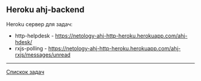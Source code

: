 ## Heroku ahj-backend

Heroku cервер для задач: 
  - http-helpdesk - https://netology-ahj-http-heroku.herokuapp.com/ahj-hdesk/
  - rxjs-polling - https://netology-ahj-http-heroku.herokuapp.com/ahj-rxjs/messages/unread

---
[Спискок задач](https://github.com/TomSG03/ahs-homeworks-list)

